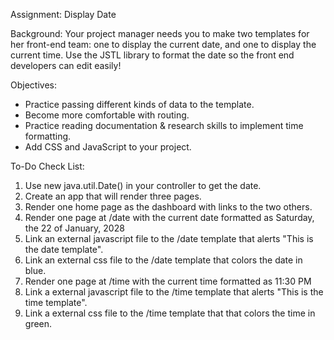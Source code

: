 Assignment: Display Date

Background:
Your project manager needs you to make two templates for her front-end team: one to display the current date, and one to display the current time. Use the JSTL library to format the date so the front end developers can edit easily!

Objectives:
- Practice passing different kinds of data to the template.
- Become more comfortable with routing.
- Practice reading documentation & research skills to implement time formatting.
- Add CSS and JavaScript to your project.


To-Do Check List:
1. Use new java.util.Date() in your controller to get the date.
2. Create an app that will render three pages.
3. Render one home page as the dashboard with links to the two others.
4. Render one page at /date with the current date formatted as Saturday, the 22 of January, 2028
5. Link an external javascript file to the /date template that alerts "This is the date template".
6. Link an external css file to the /date template that colors the date in blue.
7. Render one page at /time with the current time formatted as 11:30 PM
8. Link a external javascript file to the /time template that alerts "This is the time template".
9. Link a external css file to the /time template that that colors the time in green.
